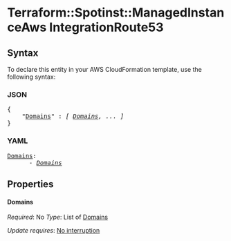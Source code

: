 # Terraform::Spotinst::ManagedInstanceAws IntegrationRoute53

## Syntax

To declare this entity in your AWS CloudFormation template, use the following syntax:

### JSON

<pre>
{
    "<a href="#domains" title="Domains">Domains</a>" : <i>[ <a href="integrationroute53-domains.md">Domains</a>, ... ]</i>
}
</pre>

### YAML

<pre>
<a href="#domains" title="Domains">Domains</a>: <i>
      - <a href="integrationroute53-domains.md">Domains</a></i>
</pre>

## Properties

#### Domains

_Required_: No
_Type_: List of <a href="integrationroute53-domains.md">Domains</a>

_Update requires_: [No interruption](https://docs.aws.amazon.com/AWSCloudFormation/latest/UserGuide/using-cfn-updating-stacks-update-behaviors.html#update-no-interrupt)

